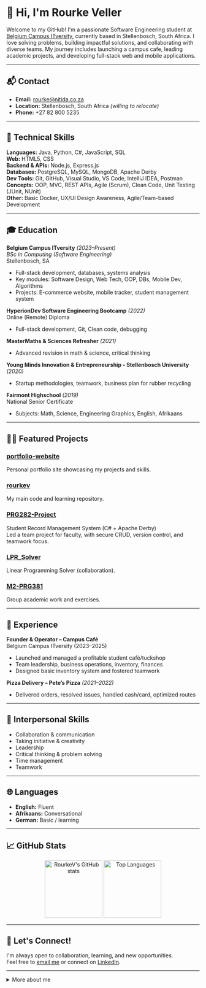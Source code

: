 # 👋 Hi, I'm Rourke Veller

Welcome to my GitHub! I'm a passionate Software Engineering student at [Belgium Campus ITversity](https://www.belgiumcampus.ac.za/), currently based in Stellenbosch, South Africa. I love solving problems, building impactful solutions, and collaborating with diverse teams. My journey includes launching a campus cafe, leading academic projects, and developing full-stack web and mobile applications.

---

## 📬 Contact

- **Email:** rourke@nitida.co.za
- **Location:** Stellenbosch, South Africa _(willing to relocate)_
- **Phone:** +27 82 800 5235

---

## 🚀 Technical Skills

**Languages:** Java, Python, C#, JavaScript, SQL  
**Web:** HTML5, CSS  
**Backend & APIs:** Node.js, Express.js  
**Databases:** PostgreSQL, MySQL, MongoDB, Apache Derby  
**Dev Tools:** Git, GitHub, Visual Studio, VS Code, IntelliJ IDEA, Postman  
**Concepts:** OOP, MVC, REST APIs, Agile (Scrum), Clean Code, Unit Testing (JUnit, NUnit)  
**Other:** Basic Docker, UX/UI Design Awareness, Agile/Team-based Development

---

## 🎓 Education

**Belgium Campus ITversity** _(2023–Present)_  
_BSc in Computing (Software Engineering)_  
Stellenbosch, SA  
- Full-stack development, databases, systems analysis
- Key modules: Software Design, Web Tech, OOP, DBs, Mobile Dev, Algorithms
- Projects: E-commerce website, mobile tracker, student management system

**HyperionDev Software Engineering Bootcamp** _(2022)_  
Online (Remote) Diploma  
- Full-stack development, Git, Clean code, debugging

**MasterMaths & Sciences Refresher** _(2021)_  
- Advanced revision in math & science, critical thinking

**Young Minds Innovation & Entrepreneurship - Stellenbosch University** _(2020)_  
- Startup methodologies, teamwork, business plan for rubber recycling

**Fairmont Highschool** _(2019)_  
National Senior Certificate  
- Subjects: Math, Science, Engineering Graphics, English, Afrikaans

---

## 🧑‍💻 Featured Projects

### [portfolio-website](https://github.com/RourkeV/portfolio-website)
Personal portfolio site showcasing my projects and skills.

### [rourkev](https://github.com/RourkeV/rourkev)
My main code and learning repository.

### [PRG282-Project](https://github.com/RourkeV/PRG282-Project)
Student Record Management System (C# + Apache Derby)  
Led a team project for faculty, with secure CRUD, version control, and teamwork focus.

### [LPR_Solver](https://github.com/GideonVermeulen/LPR_Solver)
Linear Programming Solver (collaboration).

### [M2-PRG381](https://github.com/FreeYungHammy/M2-PRG381)
Group academic work and exercises.

---

## 💼 Experience

**Founder & Operator – Campus Café**  
Belgium Campus ITversity (2023–2025)  
- Launched and managed a profitable student café/tuckshop
- Team leadership, business operations, inventory, finances
- Designed basic inventory system and fostered teamwork

**Pizza Delivery – Pete’s Pizza** _(2021–2022)_  
- Delivered orders, resolved issues, handled cash/card, optimized routes

---

## 🤝 Interpersonal Skills

- Collaboration & communication
- Taking initiative & creativity
- Leadership
- Critical thinking & problem solving
- Time management
- Teamwork

---

## 🌐 Languages

- **English:** Fluent
- **Afrikaans:** Conversational
- **German:** Basic / learning

---

## 📈 GitHub Stats

<div align="center">
  <img src="https://github-readme-stats.vercel.app/api?username=RourkeV&show_icons=true&theme=default" alt="RourkeV's GitHub stats" height="150">
  <img src="https://github-readme-stats.vercel.app/api/top-langs/?username=RourkeV&layout=compact&theme=default" alt="Top Languages" height="150">
</div>

---

## 🔗 Let's Connect!

I'm always open to collaboration, learning, and new opportunities.  
Feel free to [email me](mailto:rourke@nitida.co.za) or connect on [LinkedIn](#).

---

<details>
  <summary>More about me</summary>
  <blockquote>
    Sociable, solutions-oriented, and driven Software Engineering student currently in my third year at Belgium Campus ITversity, with a keen interest for problem-solving, innovation, and teamwork. I offer a unique mix of technical proficiency, business initiative, and leadership skills to the table. I excel in collaborative environments and take initiative when new opportunities arise. I bring not just a strong academic foundation in software engineering but also real-world entrepreneurial experience, having successfully established and operated a café on campus.

    I actively apply my learning to real-world situations. I am now seeking a dynamic and challenging internship for my 4th-year industry placement, where I can learn from industry professionals and contribute meaningfully to their business while growing as a developer.
  </blockquote>
</details>

